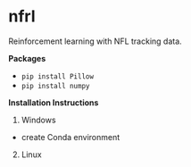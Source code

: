 # nfrl
Reinforcement learning with NFL tracking data.


**Packages**

 - `pip install Pillow`
 - `pip install numpy`

**Installation Instructions**

1. Windows
- create Conda environment

2. Linux
